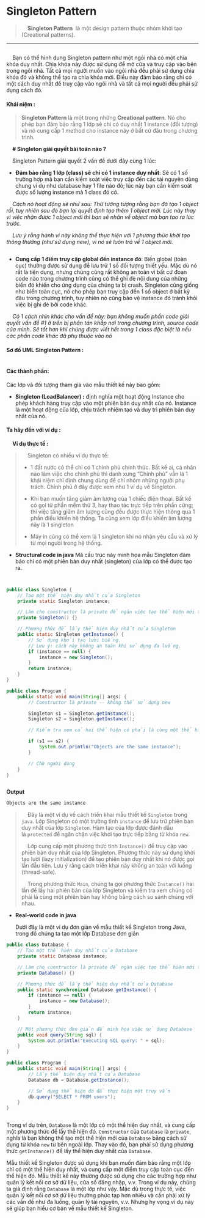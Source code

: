 # Singleton Pattern

>     **Singleton Pattern**  là một design pattern thuộc nhóm khởi tạo (Creational patterns).

---

<img title="Singleton Pattern" src="https://refactoring.guru/images/patterns/content/singleton/singleton.png" alt="" data-align="center" style="zoom:100%;">

    Bạn có thể hình dung Singleton pattern như một ngôi nhà có một chìa khóa duy nhất. Chìa khóa này được sử dụng để mở cửa và truy cập vào bên trong ngôi nhà. Tất cả mọi người muốn vào ngôi nhà đều phải sử dụng chìa khóa đó và không thể tạo ra chìa khóa mới. Điều này đảm bảo rằng chỉ có một cách duy nhất để truy cập vào ngôi nhà và tất cả mọi người đều phải sử dụng cách đó.



#### Khái niệm :

> **Singleton Pattern** là một trong những **Creational pattern**. Nó cho phép bạn đảm bảo rằng 1 lớp sẽ chỉ có duy nhất 1 instance (đối tượng) và nó cung cấp 1 method cho instance này ở bất cứ đâu trong chương trình.

    **# Singleton giải quyết bài toán nào ?**

    Singleton Pattern giải quyết 2 vấn đề dưới đây cùng 1 lúc:

* **Đảm bảo rằng 1 lớp (class) sẽ chỉ có 1 instance duy nhất**: Sẽ có 1 số trường hợp mà bạn cần kiểm soát việc truy cập đến các tài nguyên dùng chung ví dụ như database hay 1 file nào đó; lúc này bạn cần kiểm soát được số lượng instance mà 1 class đó có.

    _Cách nó hoạt động sẽ như sau: Thử tưởng tượng rằng bạn đã tạo 1 object rồi, tuy nhiên sau đó bạn lại quyết định tạo thêm 1 object mới. Lúc này thay vì việc nhận được 1 object mới thì bạn sẽ nhận về object mà bạn tạo ra lúc trước._

    _Lưu ý rằng hành vi này không thể thực hiện với 1 phương thức khởi tạo thông thường (như sử dụng new), vì nó sẽ luôn trả về 1 object mới._

<img title="Ở đây khách hàng có thể không nhận ra rằng họ đang làm việc với cùng 1 đối tượng" src="https://anywaymeika.files.wordpress.com/2022/03/singleton-comic-1-en.png" alt="" data-align="center" style="zoom:67%;">

* **Cung cấp 1 điểm truy cập global đến instance đó**: Biến global (toàn cục) thường được sử dụng để lưu trữ 1 số đối tượng thiết yếu. Mặc dù nó rất là tiện dụng, nhưng chúng cũng rất không an toàn vì bất cứ đoạn code nào trong chương trình cũng có thể ghi đè nội dung của những biến đó khiến cho ứng dụng của chúng ta bị crash. Singleton cũng giống như biến toàn cục, nó cho phép bạn truy cập đến 1 số object ở bất kỳ đâu trong chương trình, tuy nhiên nó cũng bảo vệ instance đó tránh khỏi việc bị ghi đè bởi code khác.

    _Có 1 cách nhìn khác cho vấn đề này: bạn không muốn phần code giải quyết vấn đề #1 ở trên bị phân tán khắp nơi trong chương trình, source code của mình. Sẽ tốt hơn khi chúng được viết hết trong 1 class đặc biệt là nếu các phần code khác đã phụ thuộc vào nó_



#### Sơ đồ UML Singleton Pattern :

<img title="Singleton Pattern" src="https://www.dofactory.com/img/diagrams/net/Singleton.png" alt="" data-align="center" style="zoom:150%;">

#### Các thành phần:

Các lớp và đối tượng tham gia vào mẫu thiết kế này bao gồm:

* **Singleton (LoadBalancer) :** định nghĩa một hoạt động Instance cho phép khách hàng truy cập vào một phiên bản duy nhất của nó. Instance là một hoạt động của lớp, chịu trách nhiệm tạo và duy trì phiên bản duy nhất của nó.
  
  

#### Ta hãy đến với ví dụ :

    **Ví dụ thực tế :**

>     Singleton có nhiều ví dụ thực tế:
> 
> * 1 đất nước có thể chỉ có 1 chính phủ chính thức. Bất kể ai, cá nhân nào làm việc cho chính phủ thì danh xưng “Chính phủ” vẫn là 1 khái niệm chỉ định chung dùng để chỉ nhóm những người phụ trách. Chính phủ ở đây được xem như 1 ví dụ về Singleton.
> 
> * Khi bạn muốn tăng giảm âm lượng của 1 chiếc điện thoại. Bất kể có gọi từ phần mềm thứ 3, hay thao tác trực tiếp trên phần cứng; thì việc tăng giảm âm lượng cũng đều được thực hiện thông qua 1 phần điều khiển hệ thống. Ta cũng xem lớp điều khiển âm lượng này là 1 singleton
> 
> * Máy in cũng có thể xem là 1 singleton khi nó nhận yêu cầu và xử lý từ mọi người trong hệ thống.



* **Structural code in java**
  Mã cấu trúc này minh họa mẫu Singleton đảm bảo chỉ có một phiên bản duy nhất (singleton) của lớp có thể được tạo ra.

```java


public class Singleton {
    // Tạo một thể hiện duy nhất của Singleton
    private static Singleton instance;

    // Làm cho constructor là private để ngăn việc tạo thể hiện mới từ bên ngoài lớp
    private Singleton() {}

    // Phương thức để lấy thể hiện duy nhất của Singleton
    public static Singleton getInstance() {
        // Sử dụng khởi tạo lười biếng.
        // Lưu ý: cách này không an toàn khi sử dụng đa luồng.
        if (instance == null) {
            instance = new Singleton();
        }
        return instance;
    }
}

public class Program {
    public static void main(String[] args) {
        // Constructor là private -- không thể sử dụng new

        Singleton s1 = Singleton.getInstance();
        Singleton s2 = Singleton.getInstance();

        // Kiểm tra xem cả hai thể hiện có phải là cùng một thể hiện không

        if (s1 == s2) {
            System.out.println("Objects are the same instance");
        }

        // Chờ người dùng
    }
}



```

**Output**

```powershell
Objects are the same instance
```

>     Đây là một ví dụ về cách triển khai mẫu thiết kế `Singleton` trong `java`. Lớp Singleton có một trường tĩnh `instance` để lưu trữ phiên bản duy nhất của lớp `Singleton`. Hàm tạo của lớp được đánh dấu là `protected` để ngăn chặn việc khởi tạo trực tiếp bằng từ khóa `new`.
> 
>     Lớp cung cấp một phương thức tĩnh `Instance()` để truy cập vào phiên bản duy nhất của lớp Singleton. Phương thức này sử dụng khởi tạo lười (lazy initialization) để tạo phiên bản duy nhất khi nó được gọi lần đầu tiên. Lưu ý rằng cách triển khai này không an toàn với luồng (thread-safe).
> 
>     Trong phương thức `Main`, chúng ta gọi phương thức `Instance()` hai lần để lấy hai phiên bản của lớp Singleton và kiểm tra xem chúng có phải là cùng một phiên bản hay không bằng cách so sánh chúng với nhau.



* **Real-world code in java**

  Dưới đây là một ví dụ đơn giản về mẫu thiết kế Singleton trong Java, trong đó chúng ta tạo một lớp Database đơn giản

```java
public class Database {
    // Tạo một thể hiện duy nhất của Database
    private static Database instance;

    // Làm cho constructor là private để ngăn việc tạo thể hiện mới từ bên ngoài lớp
    private Database() {}

    // Phương thức để lấy thể hiện duy nhất của Database
    public static synchronized Database getInstance() {
        if (instance == null) {
            instance = new Database();
        }
        return instance;
    }

    // Một phương thức đơn giản để minh họa việc sử dụng Database
    public void query(String sql) {
        System.out.println("Executing SQL query: " + sql);
    }
}

public class Program {
    public static void main(String[] args) {
        // Lấy thể hiện duy nhất của Database
        Database db = Database.getInstance();

        // Sử dụng thể hiện đó để thực hiện một truy vấn
        db.query("SELECT * FROM users");
    }
}



```

Trong ví dụ trên, `Database` là một lớp có một thể hiện duy nhất, và cung cấp một phương thức để lấy thể hiện đó. `Constructor` của `Database` là `private`, nghĩa là bạn không thể tạo một thể hiện mới của `Database` bằng cách sử dụng từ khóa `new` từ bên ngoài lớp. Thay vào đó, bạn phải sử dụng phương thức `getInstance()` để lấy thể hiện duy nhất của `Database`.

Mẫu thiết kế Singleton được sử dụng khi bạn muốn đảm bảo rằng một lớp chỉ có một thể hiện duy nhất, và cung cấp một điểm truy cập toàn cục đến thể hiện đó. Mẫu thiết kế này thường được sử dụng cho các trường hợp như quản lý kết nối cơ sở dữ liệu, cửa sổ đăng nhập, v.v. Trong ví dụ này, chúng ta giả định rằng `Database` là một lớp như vậy. Mặc dù trong thực tế, việc quản lý kết nối cơ sở dữ liệu thường phức tạp hơn nhiều và cần phải xử lý các vấn đề như đa luồng, quản lý tài nguyên, v.v. Nhưng hy vọng ví dụ này sẽ giúp bạn hiểu cơ bản về mẫu thiết kế Singleton.


